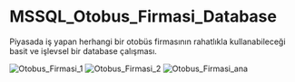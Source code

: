# MSSQL_Otobus_Firmasi_Database
Piyasada iş yapan herhangi bir otobüs firmasının rahatlıkla kullanabileceği basit ve işlevsel bir database çalışması.

![Otobus_Firmasi_1](https://user-images.githubusercontent.com/129404140/235294308-a351996c-c6ba-4a22-8c7b-298b002d4aa6.jpg)
![Otobus_Firmasi_2](https://user-images.githubusercontent.com/129404140/235294319-642550f8-8105-4acb-9be4-25283235b37b.jpg)
![Otobus_Firmasi_ana](https://user-images.githubusercontent.com/129404140/235294322-c8e7c0e9-36bb-4458-85b5-c247012bd6fb.jpg)
